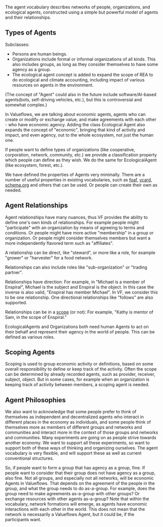 The agent vocabulary describes networks of people, organizations, and ecological agents, constructed using a simple but powerful model of agents and their relationships.

## Types of Agents

Subclasses:

* Persons are human beings.
* Organizations include formal or informal organizations of all kinds. This also includes groups, as long as they consider themselves to have some agency as a group.
* The ecological agent concept is added to expand the scope of REA to do ecological and climate accounting, including impact of various resources on agents in the environment.

(The concept of "Agent" could also in the future include software/AI-based agents(bots, self-driving vehicles, etc.), but this is controversial and somewhat complex.)

In Valueflows, we are talking about economic agents, agents who can create or modify or exchange value, and make agreements with each other - who have economic agency.  Adding the class Ecological Agent also expands the concept of "economic", bringing that kind of activity and impact, and even agency, out to the whole ecosystem, not just the human one.

If people want to define types of organizations (like cooperative, corporation, network, community, etc.) we provide a classification property which people can define as they wish.  We do the same for EcologicalAgent (like ecosystem, forest, etc.).

We have defined the properties of Agents very minimally. There are a number of useful properties in existing vocabularies, such as [foaf](http://xmlns.com/foaf/spec/), [vcard](https://www.w3.org/TR/vcard-rdf/), [schema.org](https://schema.org/) and others that can be used. Or people can create their own as needed.

## Agent Relationships

Agent relationships have many nuances, thus VF provides the ability to define one's own kinds of relationships.  For example people might "participate" with an organization by means of agreeing to terms and conditions.  Or people might have more active "membership" in a group or organization.  Or people might consider themselves members but want a more independently flavored term such as "affiliates".

A relationship can be direct, like "steward", or more like a role, for example "grower" or "harvester" for a food network.

Relationships can also include roles like "sub-organization" or "trading partner".

Relationships have direction: For example, in "Michael is a member of Enspiral", Michael is the subject and Enspiral is the object.  In this case the inverse is also valid, "Enspiral has member Michael". In VF, we consider this to be one relationship.  One directional relationships like "follows" are also supported.

Relationships can be in a [scope](scoping.md) (or not): For example, "Kathy is mentor of Sam, in the scope of Enspiral."

EcologicalAgents and Organizations both need human Agents to act on their behalf and represent their agency in the world of people. This can be defined as various roles.

## Scoping Agents

Scoping is used to group economic activity or definitions, based on some overall responsibility to define or keep track of the activity.  Often the scope can be determined by already recorded agents, such as provider, receiver, subject, object.  But in some cases, for example when an organization is keeping track of activity between members, a scoping agent is needed.

## Agent Philosophies

We also want to acknowledge that some people prefer to think of themselves as independent and decentralized agents who interact in different places in the economy as individuals, and some people think of themselves more as members of different groups and networks and communities and interact more in the context of those groups and networks and communities.  Many experiments are going on as people strive towards another economy.  We want to support all these experiments, so want to support both of these ways of thinking and organizing ourselves.  The agent vocabulary is very flexible, and will support these as well as current conventional structures.

So, if people want to form a group that has agency as a group, fine.  If people want to consider that their group does not have agency as a group, also fine.  Not all groups, and especially not all networks, will be economic Agents in Valueflows. That depends on the agreement of the people in the group, and what the group needs to do as-a-group. For example, does the group need to make agreements as-a-group with other groups? Or exchange resources with other agents as-a-group?  Note that within the vocabulary, network formations will emerge, as agents have economic interactions with each other in the world.  This does not mean that the network is necessarily a Valueflows Agent, but it could be, if the participants want.
